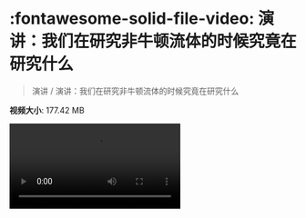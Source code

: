 # :fontawesome-solid-file-video: 演讲：我们在研究非牛顿流体的时候究竟在研究什么

> 演讲 / 演讲：我们在研究非牛顿流体的时候究竟在研究什么

**视频大小**: 177.42 MB

<div class="video"><video src="https://file.hsyhx.top/archive/演讲/演讲：我们在研究非牛顿流体的时候究竟在研究什么.mp4" controls preload>🤔 您的浏览器不支持 video 标签</video></div>